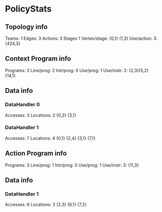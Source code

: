 # PolicyStats
## Topology info
Teams:		1
Edges:		3
Actions:	3
Stages		1
Vertex/stage:	{0,1} {1,3} 
Use/action:	3: {424,3} 

## Context Program info
Programs:	3
Line/prog:	2
Intr/prog:	0
Use/prog:	1
Use/instr:	2: {2,3}{5,2}{14,1}

## Data info

### DataHandler 0
Accesses:	3
Locations:	2
{0,2} {3,1} 

### DataHandler 1
Accesses:	7
Locations:	4
{0,1} {2,4} {3,1} {7,1} 


## Action Program info
Programs:	3
Line/prog:	1
Intr/prog:	0
Use/prog:	1
Use/instr:	3: {11,3}

## Data info

### DataHandler 1
Accesses:	6
Locations:	3
{2,3} {6,1} {7,2} 
